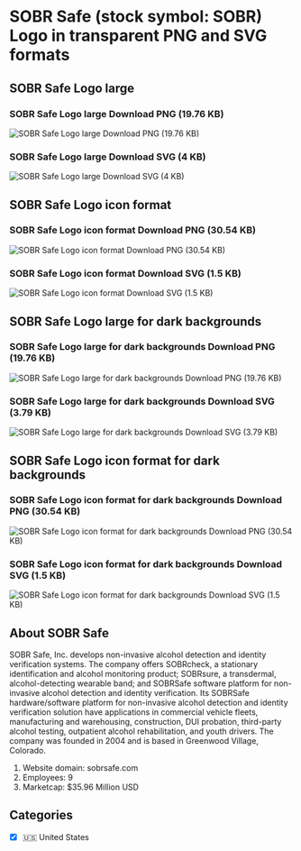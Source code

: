 # SOBR Safe (stock symbol: SOBR) Logo in transparent PNG and SVG formats

## SOBR Safe Logo large

### SOBR Safe Logo large Download PNG (19.76 KB)

![SOBR Safe Logo large Download PNG (19.76 KB)](/img/orig/SOBR_BIG-3ef59b3e.png)

### SOBR Safe Logo large Download SVG (4 KB)

![SOBR Safe Logo large Download SVG (4 KB)](/img/orig/SOBR_BIG-014fb5d3.svg)

## SOBR Safe Logo icon format

### SOBR Safe Logo icon format Download PNG (30.54 KB)

![SOBR Safe Logo icon format Download PNG (30.54 KB)](/img/orig/SOBR-eb081b2c.png)

### SOBR Safe Logo icon format Download SVG (1.5 KB)

![SOBR Safe Logo icon format Download SVG (1.5 KB)](/img/orig/SOBR-0d973674.svg)

## SOBR Safe Logo large for dark backgrounds

### SOBR Safe Logo large for dark backgrounds Download PNG (19.76 KB)

![SOBR Safe Logo large for dark backgrounds Download PNG (19.76 KB)](/img/orig/SOBR_BIG.D-3370a842.png)

### SOBR Safe Logo large for dark backgrounds Download SVG (3.79 KB)

![SOBR Safe Logo large for dark backgrounds Download SVG (3.79 KB)](/img/orig/SOBR_BIG.D-fb780ed9.svg)

## SOBR Safe Logo icon format for dark backgrounds

### SOBR Safe Logo icon format for dark backgrounds Download PNG (30.54 KB)

![SOBR Safe Logo icon format for dark backgrounds Download PNG (30.54 KB)](/img/orig/SOBR.D-5702cdc9.png)

### SOBR Safe Logo icon format for dark backgrounds Download SVG (1.5 KB)

![SOBR Safe Logo icon format for dark backgrounds Download SVG (1.5 KB)](/img/orig/SOBR.D-6b342438.svg)

## About SOBR Safe

SOBR Safe, Inc. develops non-invasive alcohol detection and identity verification systems. The company offers SOBRcheck, a stationary identification and alcohol monitoring product; SOBRsure, a transdermal, alcohol-detecting wearable band; and SOBRSafe software platform for non-invasive alcohol detection and identity verification. Its SOBRSafe hardware/software platform for non-invasive alcohol detection and identity verification solution have applications in commercial vehicle fleets, manufacturing and warehousing, construction, DUI probation, third-party alcohol testing, outpatient alcohol rehabilitation, and youth drivers. The company was founded in 2004 and is based in Greenwood Village, Colorado.

1. Website domain: sobrsafe.com
2. Employees: 9
3. Marketcap: $35.96 Million USD


## Categories
- [x] 🇺🇸 United States

